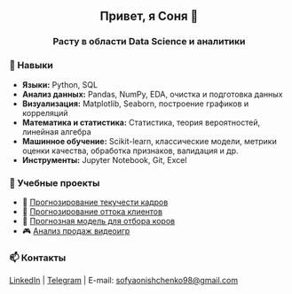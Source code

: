 <div id="header" align="center">
  <h2>Привет, я Соня 👋</h2>
  <h3>Расту в области Data Science и аналитики</h3>
</div>

### 🚀 Навыки

- **Языки:** Python, SQL  
- **Анализ данных:** Pandas, NumPy, EDA, очистка и подготовка данных  
- **Визуализация:** Matplotlib, Seaborn, построение графиков и корреляций  
- **Математика и статистика:** Статистика, теория вероятностей, линейная алгебра  
- **Машинное обучение:** Scikit-learn, классические модели, метрики оценки качества, обработка признаков, валидация и др. 
- **Инструменты:** Jupyter Notebook, Git, Excel


### 📂 Учебные проекты

- 👥 [Прогнозирование текучести кадров](https://github.com/sonyaoa/employee_attrition_prediction)
- 🛒 [Прогнозирование оттока клиентов](https://github.com/sonyaoa/client_retention_analysis)
- 🐄 [Прогнозная модель для отбора коров](https://github.com/sonyaoa/cow_selection_prediction)
- 🎮 [Анализ продаж видеоигр](https://github.com/sonyaoa/video_games_sales_analysis)


### 📫 Контакты
[LinkedIn](https://www.linkedin.com/in/sofia-onishchenko/) | [Telegram](https://t.me/sonyaoa) | E-mail: sofyaonishchenko98@gmail.com



<!--
**sonyaoa/sonyaoa** is a ✨ _special_ ✨ repository because its `README.md` (this file) appears on your GitHub profile.

Here are some ideas to get you started:

- 🔭 I’m currently working on ...
- 🌱 I’m currently learning ...
- 👯 I’m looking to collaborate on ...
- 🤔 I’m looking for help with ...
- 💬 Ask me about ...
- 📫 How to reach me: ...
- 😄 Pronouns: ...
- ⚡ Fun fact: ...
-->
